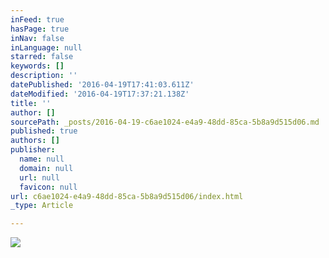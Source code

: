 ```yaml
---
inFeed: true
hasPage: true
inNav: false
inLanguage: null
starred: false
keywords: []
description: ''
datePublished: '2016-04-19T17:41:03.611Z'
dateModified: '2016-04-19T17:37:21.138Z'
title: ''
author: []
sourcePath: _posts/2016-04-19-c6ae1024-e4a9-48dd-85ca-5b8a9d515d06.md
published: true
authors: []
publisher:
  name: null
  domain: null
  url: null
  favicon: null
url: c6ae1024-e4a9-48dd-85ca-5b8a9d515d06/index.html
_type: Article

---
```

![](https://the-grid-user-content.s3-us-west-2.amazonaws.com/588b5161-ac1b-4c0d-9ba3-89d66f8c3ff5.jpg)